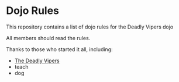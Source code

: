 Dojo Rules
==========

This repository contains a list of dojo rules for the Deadly Vipers dojo

All members should read the rules.

Thanks to those who started it all, including: 
* [The Deadly Vipers](https://github.com/deadlyvipers)
* teach
* dog


